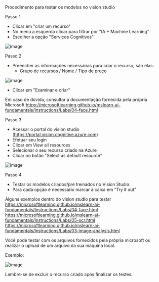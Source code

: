 Procedimento para testar os modelos no vision studio

Passo 1

- Clicar em "criar um recurso"
- No menu a esquerda clicar para filtrar por "IA + Machine Learning"
- Escolher a opção "Serviços Cognitivos"

![image](https://github.com/jvctossi/dio_azure_ai/assets/48337717/b7fcb0dc-c6fd-4527-8df7-f707c1656664)

Passo 2

- Preencher as informações necessárias para criar o recurso, são elas:
  - Grupo de recursos / Nome / Tipo de preço

![image](https://github.com/jvctossi/dio_azure_ai/assets/48337717/1c50c251-17d8-48a7-af70-9c718e7e52c6)

- Clicar em "Examinar e criar"

Em caso de dúvida, consultar a documentação fornecida pela própria Microsoft
https://microsoftlearning.github.io/mslearn-ai-fundamentals/Instructions/Labs/04-face.html

Passo 3

- Acessar o portal do vision studio (https://portal.vision.cognitive.azure.com)
- Efetuar seu login
- Clicar em View all resources
- Selecionar o seu recurso criado na Azure
- Clicar no botão "Select as default resource"

![image](https://github.com/jvctossi/dio_azure_ai/assets/48337717/6cd241c8-e1f6-436f-ba47-95e94f949ef8)

Passo 4

- Testar os modelos criados/pré treinados no Vision Studio
- Para cada opção é necessário marcar a caixa em "Try it out"

Alguns exemplos dentro do vision studio para testar
https://microsoftlearning.github.io/mslearn-ai-fundamentals/Instructions/Labs/04-face.html
https://microsoftlearning.github.io/mslearn-ai-fundamentals/Instructions/Labs/05-ocr.html
https://microsoftlearning.github.io/mslearn-ai-fundamentals/Instructions/Labs/03-image-analysis.html

Você pode testar com os arquivos fornecidos pela própria microsoft ou realizar o upload de um arquivo da sua máquina local.

Exemplo:

![image](https://github.com/jvctossi/dio_azure_ai/assets/48337717/51b3e72f-e79a-439e-8a34-9adee6abe4c3)

Lembre-se de excluir o recurso criado após finalizar os testes.
